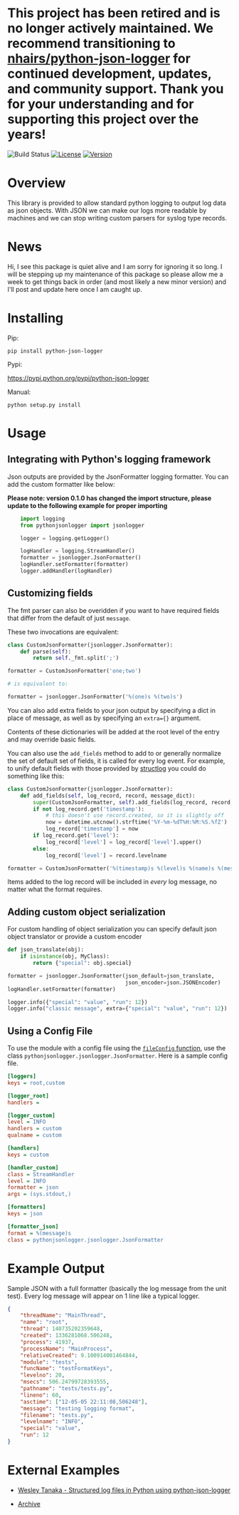 # This project has been retired and is no longer actively maintained. We recommend transitioning to [nhairs/python-json-logger](https://github.com/nhairs/python-json-logger) for continued development, updates, and community support. Thank you for your understanding and for supporting this project over the years!

![Build Status](https://github.com/madzak/python-json-logger/actions/workflows/build.yml/badge.svg)
[![License](https://img.shields.io/pypi/l/python-json-logger.svg)](https://pypi.python.org/pypi/python-json-logger/)
[![Version](https://img.shields.io/pypi/v/python-json-logger.svg)](https://pypi.python.org/pypi/python-json-logger/)

Overview
=======
This library is provided to allow standard python logging to output log data as json objects. With JSON we can make our logs more readable by machines and we can stop writing custom parsers for syslog type records.

News
=======
Hi, I see this package is quiet alive and I am sorry for ignoring it so long. I will be stepping up my maintenance of this package so please allow me a week to get things back in order (and most likely a new minor version) and I'll post and update here once I am caught up.

Installing
==========
Pip:

    pip install python-json-logger

Pypi:

   https://pypi.python.org/pypi/python-json-logger

Manual:

    python setup.py install

Usage
=====

## Integrating with Python's logging framework

Json outputs are provided by the JsonFormatter logging formatter. You can add the custom formatter like below:

**Please note: version 0.1.0 has changed the import structure, please update to the following example for proper importing**

```python
    import logging
    from pythonjsonlogger import jsonlogger

    logger = logging.getLogger()

    logHandler = logging.StreamHandler()
    formatter = jsonlogger.JsonFormatter()
    logHandler.setFormatter(formatter)
    logger.addHandler(logHandler)
```

## Customizing fields

The fmt parser can also be overidden if you want to have required fields that differ from the default of just `message`.

These two invocations are equivalent:

```python
class CustomJsonFormatter(jsonlogger.JsonFormatter):
    def parse(self):
        return self._fmt.split(';')

formatter = CustomJsonFormatter('one;two')

# is equivalent to:

formatter = jsonlogger.JsonFormatter('%(one)s %(two)s')
```

You can also add extra fields to your json output by specifying a dict in place of message, as well as by specifying an `extra={}` argument.

Contents of these dictionaries will be added at the root level of the entry and may override basic fields.

You can also use the `add_fields` method to add to or generally normalize the set of default set of fields, it is called for every log event. For example, to unify default fields with those provided by [structlog](http://www.structlog.org/) you could do something like this:

```python
class CustomJsonFormatter(jsonlogger.JsonFormatter):
    def add_fields(self, log_record, record, message_dict):
        super(CustomJsonFormatter, self).add_fields(log_record, record, message_dict)
        if not log_record.get('timestamp'):
            # this doesn't use record.created, so it is slightly off
            now = datetime.utcnow().strftime('%Y-%m-%dT%H:%M:%S.%fZ')
            log_record['timestamp'] = now
        if log_record.get('level'):
            log_record['level'] = log_record['level'].upper()
        else:
            log_record['level'] = record.levelname

formatter = CustomJsonFormatter('%(timestamp)s %(level)s %(name)s %(message)s')
```

Items added to the log record will be included in *every* log message, no matter what the format requires.

## Adding custom object serialization

For custom handling of object serialization you can specify default json object translator or provide a custom encoder

```python
def json_translate(obj):
    if isinstance(obj, MyClass):
        return {"special": obj.special}

formatter = jsonlogger.JsonFormatter(json_default=json_translate,
                                     json_encoder=json.JSONEncoder)
logHandler.setFormatter(formatter)

logger.info({"special": "value", "run": 12})
logger.info("classic message", extra={"special": "value", "run": 12})
```

## Using a Config File

To use the module with a config file using the [`fileConfig` function](https://docs.python.org/3/library/logging.config.html#logging.config.fileConfig), use the class `pythonjsonlogger.jsonlogger.JsonFormatter`. Here is a sample config file.

```ini
[loggers]
keys = root,custom

[logger_root]
handlers =

[logger_custom]
level = INFO
handlers = custom
qualname = custom

[handlers]
keys = custom

[handler_custom]
class = StreamHandler
level = INFO
formatter = json
args = (sys.stdout,)

[formatters]
keys = json

[formatter_json]
format = %(message)s
class = pythonjsonlogger.jsonlogger.JsonFormatter
```

Example Output
==============

Sample JSON with a full formatter (basically the log message from the unit test). Every log message will appear on 1 line like a typical logger.

```json
{
    "threadName": "MainThread",
    "name": "root",
    "thread": 140735202359648,
    "created": 1336281068.506248,
    "process": 41937,
    "processName": "MainProcess",
    "relativeCreated": 9.100914001464844,
    "module": "tests",
    "funcName": "testFormatKeys",
    "levelno": 20,
    "msecs": 506.24799728393555,
    "pathname": "tests/tests.py",
    "lineno": 60,
    "asctime": ["12-05-05 22:11:08,506248"],
    "message": "testing logging format",
    "filename": "tests.py",
    "levelname": "INFO",
    "special": "value",
    "run": 12
}
```

External Examples
=================

- [Wesley Tanaka - Structured log files in Python using python-json-logger](http://web.archive.org/web/20201130054012/https://wtanaka.com/node/8201)

- [Archive](https://web.archive.org/web/20201130054012/https://wtanaka.com/node/8201)
